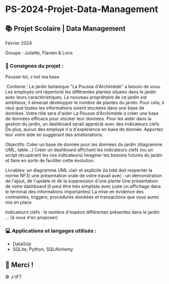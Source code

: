 # PS-2024-Projet-Data-Management

## 📚 Projet Scolaire | Data Management

Février 2024

Groupe : Juliette, Flavien & Loris

### 📌 Consignes du projet : 

Pousse-toi, c'est ma base

﻿
Contexte : Le jardin botanique "La Pousse d'Archimède" a besoin de vous. Les employés ont répertorié les différentes plantes situées dans le jardin avec leurs caractéristiques. Le nouveau propriétaire de ce jardin est ambitieux; il aimerait développer le nombre de plantes du jardin. Pour cela, il veut que toutes les informations soient stockées dans une base de données. Votre rôle sera d'aider La Pousse d'Archimède a créer une base de données efficace pour stocker leur données. Pour les aider dans la gestion du jardin, un dashboard serait apprécié avec des indicateurs clefs. De plus, aucun des employé n'a d'expérience en base de donnée. Apportez leur votre aide en suggérant des améliorations.

Objectifs:
Créer un base de donnée pour les données du jardin (diagramme UML, table...)
Créer un dashboard affichant les indicateurs clefs (ou un script récupérant les ces indicateurs)
Imaginer les besoins futures du jardin et faire en sorte de faciliter cette évolution.

Livrables:
un diagramme UML clair et explicite (la bdd doit respecter la norme NF3)
une présentation orale de votre travail avec :
un démonstration de l'ajout, de l'update et de la suppression d'une plante
Une présentation de votre dashboard (il peut être très simpliste avec juste un affichage dans le terminal des informations importantes)
La mise en évidence des contraintes, triggers, procédures stockées et transactions que vous aurez mis en place

Indicateurs clefs :
le nombre d'espèce différentes présentes dans le jardin
...
(à vous d'en proposer)

### 💻 Applications et langages utilisés :

+ DataGrip
+ SQLite, Python, SQLAlchemy



## 🌸 Merci !
© J-IFT
